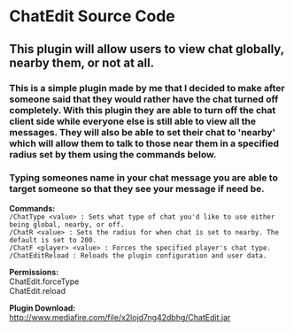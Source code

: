 # ChatEdit Source Code

## This plugin will allow users to view chat globally, nearby them, or not at all.  
  
### This is a simple plugin made by me that I decided to make after someone said that they would rather have the chat turned off completely. With this plugin they are able to turn off the chat client side while everyone else is still able to view all the messages. They will also be able to set their chat to 'nearby' which will allow them to talk to those near them in a specified radius set by them using the commands below.  
  
### Typing someones name in your chat message you are able to target someone so that they see your message if need be.  
  
**Commands:**  
```/ChatType <value> : Sets what type of chat you'd like to use either being global, nearby, or off.```  
```/ChatR <value> : Sets the radius for when chat is set to nearby. The default is set to 200.```  
```/ChatF <player> <value> : Forces the specified player's chat type.```  
```/ChatEditReload : Reloads the plugin configuration and user data.```  
  
**Permissions:**  
ChatEdit.forceType  
ChatEdit.reload  
  
**Plugin Download:**  
http://www.mediafire.com/file/x2lojd7ng42dbhg/ChatEdit.jar  